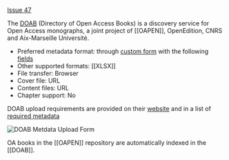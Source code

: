 [Issue 47](https://github.com/thoth-pub/thoth/issues/47)

The [DOAB](https://www.doabooks.org/) (Directory of Open Access Books) is a discovery service for Open Access monographs, a joint project of [[OAPEN]], OpenEdition, CNRS and Aix-Marseille Université.

* Preferred metadata format: through [custom form](https://www.doabooks.org/doabAdmin?func=books) with the following [fields](https://www.doabooks.org/docs/doabUploadFieldDescription.xlsx)
* Other supported formats: [[XLSX]]
* File transfer: Browser
* Cover file: URL
* Content files: URL
* Chapter support: No

DOAB upload requirements are provided on their [website](https://www.doabooks.org/doab?func=forPublishers&uiLanguage=en) and in a list of [required metadata](https://www.doabooks.org/docs/doabMetadataApril2012.pdf)

![DOAB Metdata Upload Form](https://punctumbooks.com/punctum/wp-content/uploads/2020/10/Screenshot-2020-10-15-at-14.52.08.png)

OA books in the [[OAPEN]] repository are automatically indexed in the [[DOAB]].
